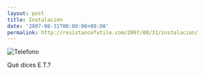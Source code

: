 ```yaml
---
layout: post
title: Instalación
date: '2007-08-31T00:00:00+00:00'
permalink: http://resistancefutile.com/2007/08/31/instalacion/
---
```

<img src='http://resistancefutile.com/wp-content/20050727-logo_telefonica_b.jpg' alt='Telefono' class="centro_borde" />

Qué dices E.T.?
